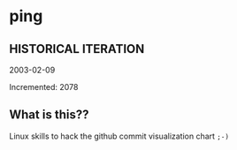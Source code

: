 # ping

## HISTORICAL ITERATION
2003-02-09

Incremented: 2078

## What is this?? 
Linux skills to hack the github commit visualization chart `;-)`
